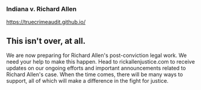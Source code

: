 ### Indiana v. Richard Allen
https://truecrimeaudit.github.io/

## This isn't over, at all.

We are now preparing for Richard Allen's post-conviction legal work. We need your help to make this happen. Head to rickallenjustice.com to receive updates on our ongoing efforts and important announcements related to Richard Allen's case. When the time comes, there will be many ways to support, all of which will make a difference in the fight for justice.
